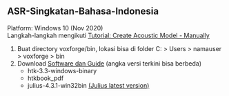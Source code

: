 ## ASR-Singkatan-Bahasa-Indonesia
Platform: Windows 10 (Nov 2020)\
Langkah-langkah mengikuti [Tutorial: Create Acoustic Model - Manually](http://www.voxforge.org/home/dev/acousticmodels/windows/create/htkjulius/tutorial)<br>
1. Buat directory voxforge/bin, lokasi bisa di folder C: > Users > namauser > voxforge > bin
2. Download [Software dan Guide](http://www.voxforge.org/home/dev/acousticmodels/windows/create/htkjulius/tutorial/download) (angka versi terkini bisa berbeda)
   - htk-3.3-windows-binary
   - htkbook_pdf
   - julius-4.3.1-win32bin [(Julius latest version)](http://julius.osdn.jp/en_index.php#latest_version)
